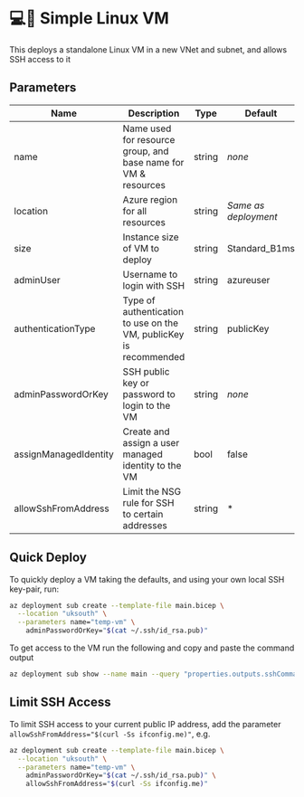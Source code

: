 # 💻🐧 Simple Linux VM

This deploys a standalone Linux VM in a new VNet and subnet, and allows SSH access to it

## Parameters

| Name                  | Description                                                       | Type   | Default              |
| --------------------- | ----------------------------------------------------------------- | ------ | -------------------- |
| name                  | Name used for resource group, and base name for VM & resources    | string | _none_               |
| location              | Azure region for all resources                                    | string | _Same as deployment_ |
| size                  | Instance size of VM to deploy                                     | string | Standard_B1ms        |
| adminUser             | Username to login with SSH                                        | string | azureuser            |
| authenticationType    | Type of authentication to use on the VM, publicKey is recommended | string | publicKey            |
| adminPasswordOrKey    | SSH public key or password to login to the VM                     | string | _none_               |
| assignManagedIdentity | Create and assign a user managed identity to the VM               | bool   | false                |
| allowSshFromAddress   | Limit the NSG rule for SSH to certain addresses                   | string | \*                   |

## Quick Deploy

To quickly deploy a VM taking the defaults, and using your own local SSH key-pair, run:

```bash
az deployment sub create --template-file main.bicep \
  --location "uksouth" \
  --parameters name="temp-vm" \
    adminPasswordOrKey="$(cat ~/.ssh/id_rsa.pub)"
```

To get access to the VM run the following and copy and paste the command output

```bash
az deployment sub show --name main --query "properties.outputs.sshCommand.value" -o tsv
```

## Limit SSH Access

To limit SSH access to your current public IP address, add the parameter `allowSshFromAddress="$(curl -Ss ifconfig.me)"`, e.g.

```bash
az deployment sub create --template-file main.bicep \
  --location "uksouth" \
  --parameters name="temp-vm" \
    adminPasswordOrKey="$(cat ~/.ssh/id_rsa.pub)" \
    allowSshFromAddress="$(curl -Ss ifconfig.me)"
```
